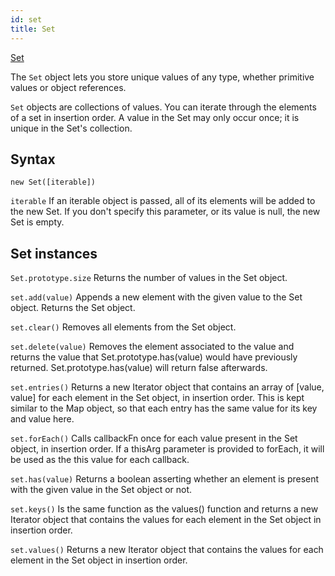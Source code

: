 ```yaml
---
id: set
title: Set
---
```


[Set](https://developer.mozilla.org/en-US/docs/Web/JavaScript/Reference/Global_Objects/Set)

The `Set` object lets you store unique values of any type, whether primitive values or object references.

`Set` objects are collections of values. You can iterate through the elements of a set in insertion order. A value in the Set may only occur once; it is unique in the Set's collection.

## Syntax

`new Set([iterable])`

`iterable` If an iterable object is passed, all of its elements will be added to the new Set. If you don't specify this parameter, or its value is null, the new Set is empty.

## Set instances

`Set.prototype.size` Returns the number of values in the Set object.

`set.add(value)` Appends a new element with the given value to the Set object. Returns the Set object.

`set.clear()` Removes all elements from the Set object.

`set.delete(value)` Removes the element associated to the value and returns the value that Set.prototype.has(value) would have previously returned. Set.prototype.has(value) will return false afterwards.

`set.entries()` Returns a new Iterator object that contains an array of [value, value] for each element in the Set object, in insertion order. This is kept similar to the Map object, so that each entry has the same value for its key and value here.

`set.forEach()` Calls callbackFn once for each value present in the Set object, in insertion order. If a thisArg parameter is provided to forEach, it will be used as the this value for each callback.

`set.has(value)` Returns a boolean asserting whether an element is present with the given value in the Set object or not.

`set.keys()` Is the same function as the values() function and returns a new Iterator object that contains the values for each element in the Set object in insertion order.

`set.values()` Returns a new Iterator object that contains the values for each element in the Set object in insertion order.
